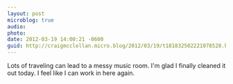 ```yaml
---
layout: post
microblog: true
audio: 
photo: 
date: 2012-03-19 14:00:21 -0600
guid: http://craigmcclellan.micro.blog/2012/03/19/t181832502221078528.html
---
```

Lots of traveling can lead to a messy music room. I'm glad I finally cleaned it out today. I feel like I can work in here again.

